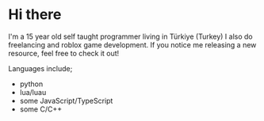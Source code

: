 # Hi there

I'm a 15 year old self taught programmer living in Türkiye (Turkey)
I also do freelancing and roblox game development.
If you notice me releasing a new resource, feel free to check it out!


Languages include;
- python
- lua/luau
- some JavaScript/TypeScript
- some C/C++
